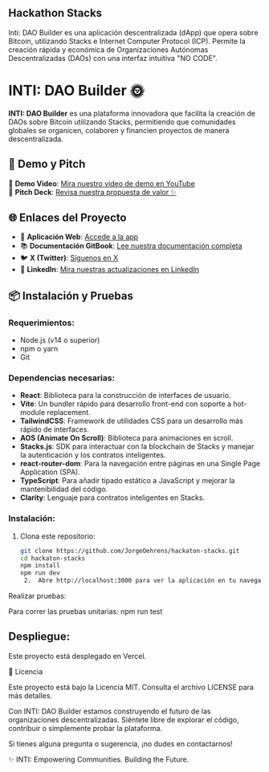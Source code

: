 ## Hackathon Stacks
Inti: DAO Builder es una aplicación descentralizada (dApp) que opera sobre Bitcoin, utilizando Stacks e Internet Computer Protocol (ICP). Permite la creación rápida y económica de Organizaciones Autónomas Descentralizadas (DAOs) con una interfaz intuitiva "NO CODE".

# INTI: DAO Builder 🌞

**INTI: DAO Builder** es una plataforma innovadora que facilita la creación de DAOs sobre Bitcoin utilizando Stacks, permitiendo que comunidades globales se organicen, colaboren y financien proyectos de manera descentralizada.

## 🚀 Demo y Pitch

🎥 **Demo Video**: [Mira nuestro video de demo en YouTube](https://www.youtube.com/watch?v=b_C1sGxKCdc&ab_channel=mentemaestra)  
📑 **Pitch Deck**: [Revisa nuestra propuesta de valor ✨](https://inti-dao-builder-92w4bz7.gamma.site/)

## 🌐 Enlaces del Proyecto

- 🔗 **Aplicación Web**: [Accede a la app](https://hackaton-stacks.vercel.app/)  
- 📚 **Documentación GitBook**: [Lee nuestra documentación completa](https://inti-dao-builder.gitbook.io/inti-dao-builder-docs)  
- 🐦 **X (Twitter)**: [Síguenos en X](https://x.com/intidao)  
- 💼 **LinkedIn**: [Mira nuestras actualizaciones en LinkedIn](https://www.linkedin.com/company/inti-dao-builder/posts/?feedView=all)

## 📦 Instalación y Pruebas

### Requerimientos:

- Node.js (v14 o superior)
- npm o yarn
- Git
### Dependencias necesarias:

- **React**: Biblioteca para la construcción de interfaces de usuario.
- **Vite**: Un bundler rápido para desarrollo front-end con soporte a hot-module replacement.
- **TailwindCSS**: Framework de utilidades CSS para un desarrollo más rápido de interfaces.
- **AOS (Animate On Scroll)**: Biblioteca para animaciones en scroll.
- **Stacks.js**: SDK para interactuar con la blockchain de Stacks y manejar la autenticación y los contratos inteligentes.
- **react-router-dom**: Para la navegación entre páginas en una Single Page Application (SPA).
- **TypeScript**: Para añadir tipado estático a JavaScript y mejorar la mantenibilidad del código.
- **Clarity**: Lenguaje para contratos inteligentes en Stacks.

### Instalación:

1. Clona este repositorio:

   ```bash
   git clone https://github.com/JorgeOehrens/hackaton-stacks.git
   cd hackaton-stacks
   npm install
   npm run dev
   	2.	Abre http://localhost:3000 para ver la aplicación en tu navegador.

Realizar pruebas:

Para correr las pruebas unitarias:
npm run test

## Despliegue:

Este proyecto está desplegado en Vercel.

📄 Licencia

Este proyecto está bajo la Licencia MIT. Consulta el archivo LICENSE para más detalles.

Con INTI: DAO Builder estamos construyendo el futuro de las organizaciones descentralizadas. Siéntete libre de explorar el código, contribuir o simplemente probar la plataforma.

Si tienes alguna pregunta o sugerencia, ¡no dudes en contactarnos!

✨ INTI: Empowering Communities. Building the Future.

